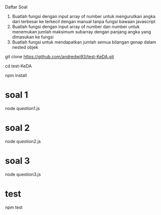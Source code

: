 Daftar Soal
1. Buatlah fungsi dengan input array of number untuk mengurutkan angka dari terbesar ke terkecil dengan manual tanpa fungsi bawaan javascript
2. Buatlah fungsi dengan input array of number dan number untuk menemukan jumlah maksimum subarray dengan panjang angka yang dimasukan ke fungsi
3. Buatlah fungsi untuk mendapatkan jumlah semua bilangan genap dalam nested objek

git clone https://github.com/andredwi93/test-KeDA.git

cd test-KeDA

npm install

# soal 1
node question1.js

# soal 2
node question2.js

# soal 3
node question3.js

# test
npm test